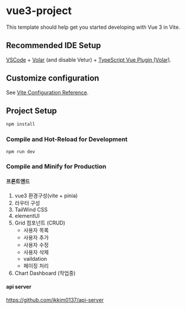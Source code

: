 # vue3-project

This template should help get you started developing with Vue 3 in Vite.

## Recommended IDE Setup

[VSCode](https://code.visualstudio.com/) + [Volar](https://marketplace.visualstudio.com/items?itemName=Vue.volar) (and disable Vetur) + [TypeScript Vue Plugin (Volar)](https://marketplace.visualstudio.com/items?itemName=Vue.vscode-typescript-vue-plugin).

## Customize configuration

See [Vite Configuration Reference](https://vitejs.dev/config/).

## Project Setup

```sh
npm install
```

### Compile and Hot-Reload for Development

```sh
npm run dev
```

### Compile and Minify for Production

#### 프론트엔드
1. vue3 환경구성(vite + pinia)
2. 라우터 구성
3. TailWind CSS
4. elementUI
5. Grid 컴포넌트 (CRUD)
   - 사용자 목록
   - 사용자 추가
   - 사용자 수정
   - 사용자 삭제
   - vaildation
   - 페이징 처리
6. Chart Dashboard (작업중)

#### api server
https://github.com/jkkim0137/api-server
